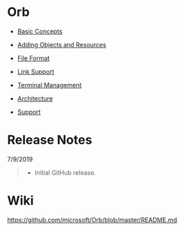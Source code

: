 # Orb

* [Basic Concepts](./basicConcepts.md)

* [Adding Objects and Resources](./models.md)

* [File Format](./fileFormat.md)

* [Link Support](./linkSupport.md)

* [Terminal Management](./terminal.md)

* [Architecture](./architecture.md)

* [Support](#support)

# Release Notes
7/9/2019
> * Initial GitHub release.

# Wiki

<a href= "https://github.com/microsoft/Orb/blob/master/README.md" target="_blank">https://github.com/microsoft/Orb/blob/master/README.md</a>




